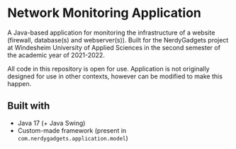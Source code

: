 # Network Monitoring Application
A Java-based application for monitoring the infrastructure of a website (firewall, database(s) and webserver(s)). Built for the NerdyGadgets project at Windesheim University of Applied Sciences in the second semester of the academic year of 2021-2022.

All code in this repository is open for use. Application is not originally designed for use in other contexts, however can be modified to make this happen.

## Built with
* Java 17 (+ Java Swing)
* Custom-made framework (present in `com.nerdygadgets.application.model`)
